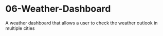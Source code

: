 # 06-Weather-Dashboard
A weather dashboard that allows a user to check the weather outlook in multiple cities
